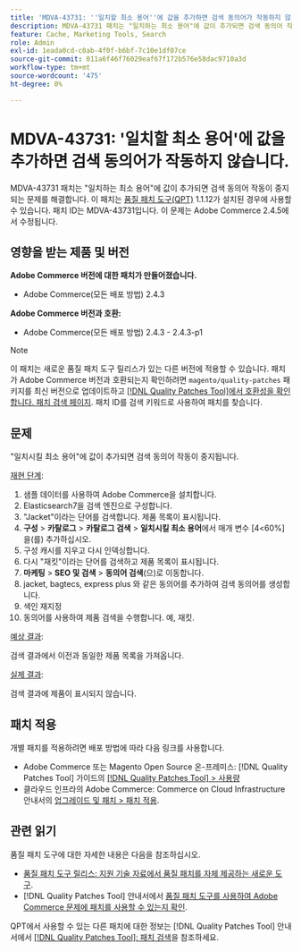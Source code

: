 ```yaml
---
title: 'MDVA-43731: ''일치할 최소 용어''에 값을 추가하면 검색 동의어가 작동하지 않습니다.'
description: MDVA-43731 패치는 "일치하는 최소 용어"에 값이 추가되면 검색 동의어 작동이 중지되는 문제를 해결합니다. 이 패치는 [Quality Patches Tool (QPT)](https://experienceleague.adobe.com/ko/docs/commerce-operations/tools/quality-patches-tool/quality-patches-tool-to-self-serve-quality-patches) 1.1.12가 설치된 경우 사용할 수 있습니다. 패치 ID는 MDVA-43731입니다. 이 문제는 Adobe Commerce 2.4.5에서 수정됩니다.
feature: Cache, Marketing Tools, Search
role: Admin
exl-id: 1eada0cd-c0ab-4f0f-b6bf-7c10e1df07ce
source-git-commit: 011a6f46f76029eaf67f172b576e58dac9710a3d
workflow-type: tm+mt
source-wordcount: '475'
ht-degree: 0%

---
```


# MDVA-43731: &#39;일치할 최소 용어&#39;에 값을 추가하면 검색 동의어가 작동하지 않습니다.

MDVA-43731 패치는 &quot;일치하는 최소 용어&quot;에 값이 추가되면 검색 동의어 작동이 중지되는 문제를 해결합니다. 이 패치는 [품질 패치 도구(QPT)](https://experienceleague.adobe.com/ko/docs/commerce-operations/tools/quality-patches-tool/quality-patches-tool-to-self-serve-quality-patches) 1.1.12가 설치된 경우에 사용할 수 있습니다. 패치 ID는 MDVA-43731입니다. 이 문제는 Adobe Commerce 2.4.5에서 수정됩니다.

## 영향을 받는 제품 및 버전

**Adobe Commerce 버전에 대한 패치가 만들어졌습니다.**

* Adobe Commerce(모든 배포 방법) 2.4.3

**Adobe Commerce 버전과 호환:**

* Adobe Commerce(모든 배포 방법) 2.4.3 - 2.4.3-p1

>[!NOTE]
>
>이 패치는 새로운 품질 패치 도구 릴리스가 있는 다른 버전에 적용할 수 있습니다. 패치가 Adobe Commerce 버전과 호환되는지 확인하려면 `magento/quality-patches` 패키지를 최신 버전으로 업데이트하고 [[!DNL Quality Patches Tool]에서 호환성을 확인합니다. 패치 검색 페이지](https://experienceleague.adobe.com/ko/docs/commerce-operations/tools/quality-patches-tool/quality-patches-tool-to-self-serve-quality-patches). 패치 ID를 검색 키워드로 사용하여 패치를 찾습니다.

## 문제

&quot;일치시킬 최소 용어&quot;에 값이 추가되면 검색 동의어 작동이 중지됩니다.

<u>재현 단계</u>:

1. 샘플 데이터를 사용하여 Adobe Commerce을 설치합니다.
1. Elasticsearch7을 검색 엔진으로 구성합니다.
1. &quot;Jacket&quot;이라는 단어를 검색합니다. 제품 목록이 표시됩니다.
1. **구성** > **카탈로그** > **카탈로그 검색** > **일치시킬 최소 용어**&#x200B;에서 매개 변수 [4&lt;60%]을(를) 추가하십시오.
1. 구성 캐시를 지우고 다시 인덱싱합니다.
1. 다시 &quot;재킷&quot;이라는 단어를 검색하고 제품 목록이 표시됩니다.
1. **마케팅** > **SEO 및 검색** > **동의어 검색**(으)로 이동합니다.
1. jacket, bagtecs, express plus 와 같은 동의어를 추가하여 검색 동의어를 생성합니다.
1. 색인 재지정
1. 동의어를 사용하여 제품 검색을 수행합니다. 예, 재킷.

<u>예상 결과</u>:

검색 결과에서 이전과 동일한 제품 목록을 가져옵니다.

<u>실제 결과</u>:

검색 결과에 제품이 표시되지 않습니다.

## 패치 적용

개별 패치를 적용하려면 배포 방법에 따라 다음 링크를 사용합니다.

* Adobe Commerce 또는 Magento Open Source 온-프레미스: [!DNL Quality Patches Tool] 가이드의 [[!DNL Quality Patches Tool] > 사용량](/help/tools/quality-patches-tool/usage.md)
* 클라우드 인프라의 Adobe Commerce: Commerce on Cloud Infrastructure 안내서의 [업그레이드 및 패치 > 패치 적용](https://experienceleague.adobe.com/docs/commerce-cloud-service/user-guide/develop/upgrade/apply-patches.html?lang=ko).

## 관련 읽기

품질 패치 도구에 대한 자세한 내용은 다음을 참조하십시오.

* [품질 패치 도구 릴리스: 지원 기술 자료에서 품질 패치를 자체 제공하는 새로운 도구](https://experienceleague.adobe.com/ko/docs/commerce-operations/tools/quality-patches-tool/quality-patches-tool-to-self-serve-quality-patches).
* [!DNL Quality Patches Tool] 안내서에서 [품질 패치 도구를 사용하여 Adobe Commerce 문제에 패치를 사용할 수 있는지 확인](/help/tools/quality-patches-tool/patches-available-in-qpt/check-patch-for-magento-issue-with-magento-quality-patches.md).

QPT에서 사용할 수 있는 다른 패치에 대한 정보는 [!DNL Quality Patches Tool] 안내서에서 [[!DNL Quality Patches Tool]: 패치 검색](https://experienceleague.adobe.com/tools/commerce-quality-patches/index.html?lang=ko)을 참조하세요.
